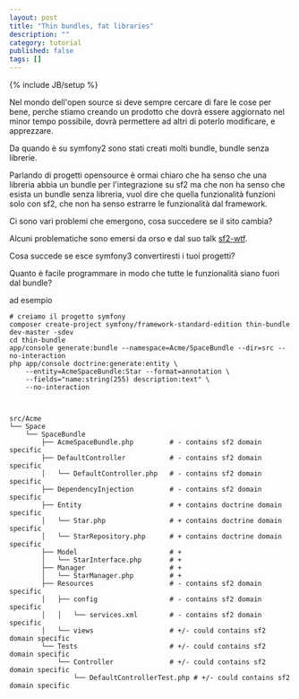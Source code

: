 ```yaml
---
layout: post
title: "Thin bundles, fat libraries"
description: ""
category: tutorial
published: false
tags: []
---
```

{% include JB/setup %}

Nel mondo dell'open source si deve sempre cercare di fare le cose per bene,
perche stiamo creando un prodotto che dovrà essere aggiornato nel minor tempo possibile,
dovrà permettere ad altri di poterlo modificare, e apprezzare.

Da quando è su symfony2 sono stati creati molti bundle, 
bundle senza librerie.

Parlando di progetti opensource è ormai chiaro che ha senso che una libreria abbia un bundle per l'integrazione su sf2 ma che non ha senso che esista un bundle senza libreria, vuol dire che quella funzionalità funzioni solo con sf2, che non ha senso estrarre le funzionalità dal framework.

Ci sono vari problemi che emergono, cosa succedere se il sito cambia?

Alcuni problematiche sono emersi da orso e dal suo talk [sf2-wtf](http://www.slideshare.net/MicheleOrselli/sf2-wtf).

Cosa succede se esce symfony3 convertiresti i tuoi progetti?

Quanto è facile programmare in modo che tutte le funzionalità siano fuori dal bundle?

ad esempio 
	
	# creiamo il progetto symfony
	composer create-project symfony/framework-standard-edition thin-bundle dev-master -sdev
	cd thin-bundle
	app/console generate:bundle --namespace=Acme/SpaceBundle --dir=src --no-interaction
	php app/console doctrine:generate:entity \
	    --entity=AcmeSpaceBundle:Star --format=annotation \
	    --fields="name:string(255) description:text" \
		--no-interaction



	src/Acme
	└── Space
	    └── SpaceBundle
	        ├── AcmeSpaceBundle.php         # - contains sf2 domain specific
	        ├── DefaultController 		    # - contains sf2 domain specific
	        │   └── DefaultController.php   # - contains sf2 domain specific
	        ├── DependencyInjection         # - contains sf2 domain specific
	        ├── Entity                      # + contains doctrine domain specific
	        │   └── Star.php                # + contains doctrine domain specific
	        │   └── StarRepository.php      # + contains doctrine domain specific
	        ├── Model                       # + 
	        │   └── StarInterface.php       # + 
	        ├── Manager                     # + 
	        │   └── StarManager.php         # + 
	        ├── Resources                   # - contains sf2 domain specific
	        │   ├── config                  # - contains sf2 domain specific
	        │   │   └── services.xml        # - contains sf2 domain specific
	        │   └── views                   # +/- could contains sf2 domain specific
	        └── Tests					    # +/- could contains sf2 domain specific
	            └── Controller              # +/- could contains sf2 domain specific
	                └── DefaultControllerTest.php # +/- could contains sf2 domain specific




